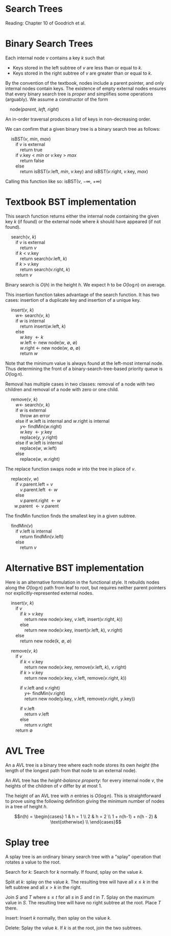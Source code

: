 # Search Trees

Reading: Chapter 10 of Goodrich et al.

# Binary Search Trees

Each internal node $v$ contains a key $k$ such that

- Keys stored in the left subtree of $v$ are less than or equal to $k$.
- Keys stored in the right subtree of $v$ are greater than or equal to $k$.

By the convention of the textbook, nodes include a parent pointer, and only internal nodes contain keys. The existence of empty external nodes ensures that every binary search tree is *proper* and simplifies some operations (arguably). We assume a constructor of the form

&emsp;node(*parent*, *left*, *right*)

An in-order traversal produces a list of keys in non-decreasing order.

We can confirm that a given binary tree is a binary search tree as follows:

&emsp; isBST($v$, $min$, $max$)  
&emsp;&emsp; if $v$ is external  
&emsp;&emsp;&emsp; return true  
&emsp;&emsp; if $v$.key < $min$ or $v$.key > $max$  
&emsp;&emsp;&emsp; return false  
&emsp;&emsp; else  
&emsp;&emsp;&emsp; return isBST($v$.left, $min$, $v$.key) and isBST($v$.right, $v$.key, $max$)  

Calling this function like so: isBST($v$, $-\infty$, $+\infty$)

# Textbook BST implementation

This search function returns either the internal node containing the given key $k$ (if found) or the external node where $k$ should have appeared (if not found).

&emsp; search($v$, $k$)  
&emsp;&emsp; if $v$ is external  
&emsp;&emsp;&emsp; return $v$  
&emsp;&emsp; if $k$ < $v$.key  
&emsp;&emsp;&emsp; return search($v$.left, $k$)  
&emsp;&emsp; if $k$ > $v$.key  
&emsp;&emsp;&emsp; return search($v$.right, $k$)  
&emsp;&emsp; return $v$  

Binary search is $O(h)$ in the height $h$. We expect $h$ to be $O(\log n)$ on average.

This insertion function takes advantage of the search function. It has two cases: insertion of a duplicate key and insertion of a unique key.

&emsp; insert($v$, $k$)  
&emsp;&emsp; $w\gets$ search($v$, $k$)  
&emsp;&emsp; if $w$ is internal  
&emsp;&emsp;&emsp; return insert($w$.left, $k$)  
&emsp;&emsp; else  
&emsp;&emsp;&emsp; $w$.key $\gets k$  
&emsp;&emsp;&emsp; $w$.left $\gets$ new node($w$, $\emptyset$, $\emptyset$)  
&emsp;&emsp;&emsp; $w$.right $\gets$ new node($w$, $\emptyset$, $\emptyset$)  
&emsp;&emsp;&emsp; return $w$  

Note that the minimum value is always found at the left-most internal node. Thus determining the front of a binary-search-tree-based priority queue is $O(\log n)$.

Removal has multiple cases in two classes: removal of a node with two children and removal of a node with zero or one child.

&emsp; remove($v$, $k$)  
&emsp;&emsp; $w\gets$ search($v$, $k$)  
&emsp;&emsp; if $w$ is external  
&emsp;&emsp;&emsp; throw an error  
&emsp;&emsp; else if $w$.left is internal and $w$.right is internal   
&emsp;&emsp;&emsp; $y\gets$ findMin($w$.right)  
&emsp;&emsp;&emsp; $w$.key $\gets y$.key  
&emsp;&emsp;&emsp; replace($y$, $y$.right)  
&emsp;&emsp; else if $w$.left is internal  
&emsp;&emsp;&emsp; replace($w$, $w$.left)  
&emsp;&emsp; else  
&emsp;&emsp;&emsp; replace($w$, $w$.right)  

The replace function swaps node $w$ into the tree in place of $v$.

&emsp; replace($v$, $w$)  
&emsp;&emsp; if $v$.parent.left = $v$  
&emsp;&emsp;&emsp; $v$.parent.left $\gets w$  
&emsp;&emsp; else  
&emsp;&emsp;&emsp; $v$.parent.right $\gets w$  
&emsp;&emsp;$w$.parent $\gets v$.parent  

The findMin function finds the smallest key in a given subtree.

&emsp; findMin($v$)  
&emsp;&emsp; if $v$.left is internal  
&emsp;&emsp;&emsp; return findMin($v$.left)  
&emsp;&emsp; else  
&emsp;&emsp;&emsp; return $v$

<div style="page-break-after:always"></div>

# Alternative BST implementation

Here is an alternative formulation in the functional style. It rebuilds nodes along the $O(\log n)$ path from leaf to root, but requires neither parent pointers nor explicitly-represented external nodes.

&emsp; insert($v$, $k$)  
&emsp;&emsp; if $v$  
&emsp;&emsp;&emsp; if $k$ > $v$.key  
&emsp;&emsp;&emsp;&emsp; return new node($v$.key, $v$.left, insert($v$.right, $k$))  
&emsp;&emsp;&emsp; else  
&emsp;&emsp;&emsp;&emsp; return new node($v$.key, insert($v$.left, $k$), $v$.right)  
&emsp;&emsp; else  
&emsp;&emsp;&emsp; return new node(k, $\emptyset$, $\emptyset$)

&emsp; remove($v$, $k$)  
&emsp;&emsp; if $v$  
&emsp;&emsp;&emsp; if $k$ < $v$.key  
&emsp;&emsp;&emsp;&emsp; return new node($v$.key, remove($v$.left, $k$), $v$.right)  
&emsp;&emsp;&emsp; if $k$ > $v$.key  
&emsp;&emsp;&emsp;&emsp; return new node($v$.key, $v$.left, remove($v$.right, $k$))  

&emsp;&emsp;&emsp; if $v$.left and $v$.right)   
&emsp;&emsp;&emsp;&emsp; $y \gets$ findMin($v$.right)  
&emsp;&emsp;&emsp;&emsp; return new node(y.key, $v$.left, remove($v$.right, $y$.key))  

&emsp;&emsp;&emsp; if $v$.left  
&emsp;&emsp;&emsp;&emsp; return $v$.left  
&emsp;&emsp;&emsp; else  
&emsp;&emsp;&emsp;&emsp; return $v$.right  
&emsp;&emsp; return $\emptyset$


# AVL Tree

An a AVL tree is a binary tree where each node stores its own *height* (the length of the longest path from that node to an external node).

An AVL tree has the *height-balance property*: for every internal node $v$, the heights of the children of $v$ differ by at most 1.

The height of an AVL tree with $n$ entries is $O(\log n)$. This is straightforward to prove using the following definition giving the minimum number of nodes in a tree of height $h$.

$$n(h) = \begin{cases} 1 & h = 1 \\ 2 & h = 2 \\ 1 + n(h-1) + n(h - 2) & \text{otherwise} \\ \end{cases}$$

# Splay tree

A splay tree is an ordinary binary search tree with a "splay" operation that rotates a value to the root.

Search for $k$: Search for $k$ normally. If found, splay on the value $k$.

Split at $k$: splay on the value $k$. The resulting tree will have all $x\le k$ in the left subtree and all $x\gt k$ in the right.

Join $S$ and $T$ where $s\le t$ for all $s$ in $S$ and $t$ in $T$. Splay on the maximum value in $S$. The resulting tree will have no right subtree at the root. Place $T$ there.

Insert: Insert $k$ normally, then splay on the value $k$.

Delete: Splay the value $k$. If $k$ is at the root, join the two subtrees.
